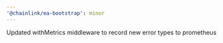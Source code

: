 ```yaml
---
'@chainlink/ea-bootstrap': minor
---
```


Updated withMetrics middleware to record new error types to prometheus
